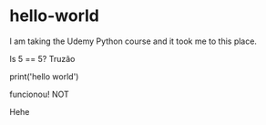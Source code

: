 # hello-world

I am taking the Udemy Python course and it took me to this place.

Is 5 == 5?
Truzão

print('hello world')

funcionou! NOT

Hehe



